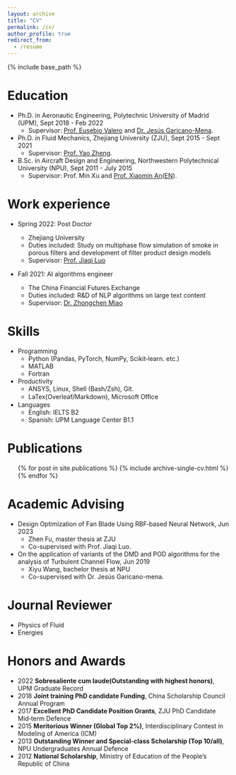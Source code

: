 ```yaml
---
layout: archive
title: "CV"
permalink: /cv/
author_profile: true
redirect_from:
  - /resume
---
```


{% include base_path %}

Education
======
* Ph.D. in Aeronautic Engineering, Polytechnic University of Madrid (UPM), Sept 2018 - Feb 2022
  * Supervisor: [Prof. Eusebio Valero](https://www.linkedin.com/in/eusebio-valero-b10b7a51/) and [Dr. Jesús Garicano-Mena](https://www.linkedin.com/in/jes%C3%BAs-garicano-mena-84310923/).
* Ph.D. in Fluid Mechanics, Zhejiang University (ZJU), Sept 2015 - Sept 2021
  * Supervisor: [Prof. Yao Zheng](https://person.zju.edu.cn/en/YaoZheng).
* B.Sc. in Aircraft Design and Engineering, Northwestern Polytechnical University (NPU), Sept 2011 - July 2015
  * Supervisor: Prof. Min Xu and [Prof. Xiaomin An](https://teacher.nwpu.edu.cn/anxiaomin.html)([EN](https://teacher.nwpu.edu.cn/en/anxiaomin.html)).

Work experience
======
* Spring 2022: Post Doctor
  * Zhejiang University
  * Duties included: Study on multiphase flow simulation of smoke in porous filters and development of filter product design models
  * Supervisor: [Prof. Jiaqi Luo](https://person.zju.edu.cn/en/0018086)

* Fall 2021: AI algorithms engineer
  * The China Financial Futures Exchange
  * Duties included: R&D of NLP algorithms on large text content
  * Supervisor: [Dr. Zhongchen Miao](https://www.linkedin.com/in/zhongchen-miao-a02b432b/)
  
Skills
======
* Programming
  * Python (Pandas, PyTorch, NumPy, Scikit‑learn. etc.)
  * MATLAB
  * Fortran
* Productivity
  * ANSYS, Linux, Shell (Bash/Zsh), Git.
  * LaTex(Overleaf/Markdown), Microsoft Oﬀice
* Languages
  * English: IELTS B2
  * Spanish: UPM Language Center B1.1

Publications
======
  <ul>{% for post in site.publications %}
    {% include archive-single-cv.html %}
  {% endfor %}</ul>

Academic Advising
======
* Design Optimization of Fan Blade Using RBF‑based Neural Network, Jun 2023
  * Zhen Fu, master thesis at ZJU
  * Co-supervised with Prof. Jiaqi Luo.
* On the application of variants of the DMD and POD algorithms for the analysis of Turbulent Channel Flow, Jun 2019
  * Xiyu Wang, bachelor thesis at NPU
  * Co-supervised with Dr. Jesús Garicano-mena.

Journal Reviewer
======
* Physics of Fluid
* Energies

Honors and Awards
======
* 2022      **Sobresaliente cum laude(Outstanding with highest honors)**, UPM Graduate Record
* 2018      **Joint training PhD candidate Funding**, China Scholarship Council Annual Program
* 2017      **Excellent PhD Candidate Position Grants**, ZJU PhD Candidate Mid‑term Defence
* 2015      **Meritorious Winner (Global Top 2%)**, Interdisciplinary Contest in Modeling of America (ICM)
* 2013      **Outstanding Winner and Special‑class Scholarship (Top 10/all)**, NPU Undergraduates Annual Defence
* 2012      **National Scholarship**, Ministry of Education of the People’s Republic of China
